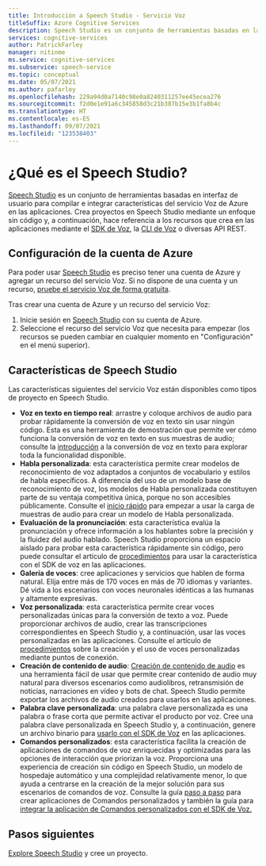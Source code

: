 ```yaml
---
title: Introducción a Speech Studio - Servicio Voz
titleSuffix: Azure Cognitive Services
description: Speech Studio es un conjunto de herramientas basadas en la interfaz de usuario para compilar e integrar características del servicio Voz de Azure en las aplicaciones.
services: cognitive-services
author: PatrickFarley
manager: nitinme
ms.service: cognitive-services
ms.subservice: speech-service
ms.topic: conceptual
ms.date: 05/07/2021
ms.author: pafarley
ms.openlocfilehash: 229a94d0a7140c98e0a8240311257ee45ecea276
ms.sourcegitcommit: f2d0e1e91a6c345858d3c21b387b15e3b1fa8b4c
ms.translationtype: HT
ms.contentlocale: es-ES
ms.lasthandoff: 09/07/2021
ms.locfileid: "123538403"
---
```

# <a name="what-is-speech-studio"></a>¿Qué es el Speech Studio?

[Speech Studio](https://speech.microsoft.com) es un conjunto de herramientas basadas en interfaz de usuario para compilar e integrar características del servicio Voz de Azure en las aplicaciones. Crea proyectos en Speech Studio mediante un enfoque sin código y, a continuación, hace referencia a los recursos que crea en las aplicaciones mediante el [SDK de Voz](speech-sdk.md), la [CLI de Voz](spx-overview.md) o diversas API REST.

## <a name="set-up-your-azure-account"></a>Configuración de la cuenta de Azure

Para poder usar [Speech Studio](https://speech.microsoft.com) es preciso tener una cuenta de Azure y agregar un recurso del servicio Voz. Si no dispone de una cuenta y un recurso, [pruebe el servicio Voz de forma gratuita](overview.md#try-the-speech-service-for-free).

Tras crear una cuenta de Azure y un recurso del servicio Voz:

1. Inicie sesión en [Speech Studio](https://speech.microsoft.com) con su cuenta de Azure.
1. Seleccione el recurso del servicio Voz que necesita para empezar (los recursos se pueden cambiar en cualquier momento en "Configuración" en el menú superior).

## <a name="speech-studio-features"></a>Características de Speech Studio

Las características siguientes del servicio Voz están disponibles como tipos de proyecto en Speech Studio.

* **Voz en texto en tiempo real**: arrastre y coloque archivos de audio para probar rápidamente la conversión de voz en texto sin usar ningún código. Esta es una herramienta de demostración que permite ver cómo funciona la conversión de voz en texto en sus muestras de audio; consulte la [introducción](speech-to-text.md) a la conversión de voz en texto para explorar toda la funcionalidad disponible.
* **Habla personalizada**: esta característica permite crear modelos de reconocimiento de voz adaptados a conjuntos de vocabulario y estilos de habla específicos. A diferencia del uso de un modelo base de reconocimiento de voz, los modelos de Habla personalizada constituyen parte de su ventaja competitiva única, porque no son accesibles públicamente. Consulte el [inicio rápido](how-to-custom-speech-test-and-train.md) para empezar a usar la carga de muestras de audio para crear un modelo de Habla personalizada.
* **Evaluación de la pronunciación**: esta característica evalúa la pronunciación y ofrece información a los hablantes sobre la precisión y la fluidez del audio hablado. Speech Studio proporciona un espacio aislado para probar esta característica rápidamente sin código, pero puede consultar el artículo de [procedimientos](how-to-pronunciation-assessment.md) para usar la característica con el SDK de voz en las aplicaciones.
* **Galería de voces**: cree aplicaciones y servicios que hablen de forma natural. Elija entre más de 170 voces en más de 70 idiomas y variantes. Dé vida a los escenarios con voces neuronales idénticas a las humanas y altamente expresivas.
* **Voz personalizada**: esta característica permite crear voces personalizadas únicas para la conversión de texto a voz. Puede proporcionar archivos de audio, crear las transcripciones correspondientes en Speech Studio y, a continuación, usar las voces personalizadas en las aplicaciones. Consulte el artículo de [procedimientos](how-to-custom-voice-create-voice.md) sobre la creación y el uso de voces personalizadas mediante puntos de conexión. 
* **Creación de contenido de audio**: [Creación de contenido de audio](how-to-audio-content-creation.md) es una herramienta fácil de usar que permite crear contenido de audio muy natural para diversos escenarios como audiolibros, retransmisión de noticias, narraciones en vídeo y bots de chat. Speech Studio permite exportar los archivos de audio creados para usarlos en las aplicaciones.
* **Palabra clave personalizada**: una palabra clave personalizada es una palabra o frase corta que permite activar el producto por voz. Cree una palabra clave personalizada en Speech Studio y, a continuación, genere un archivo binario para [usarlo con el SDK de Voz](custom-keyword-basics.md) en las aplicaciones.
* **Comandos personalizados**: esta característica facilita la creación de aplicaciones de comandos de voz enriquecidas y optimizadas para las opciones de interacción que priorizan la voz. Proporciona una experiencia de creación sin código en Speech Studio, un modelo de hospedaje automático y una complejidad relativamente menor, lo que ayuda a centrarse en la creación de la mejor solución para sus escenarios de comandos de voz. Consulte la guía [paso a paso](how-to-develop-custom-commands-application.md) para crear aplicaciones de Comandos personalizados y también la guía para [integrar la aplicación de Comandos personalizados con el SDK de Voz.](how-to-custom-commands-setup-speech-sdk.md)

## <a name="next-steps"></a>Pasos siguientes

[Explore Speech Studio](https://speech.microsoft.com) y cree un proyecto.




